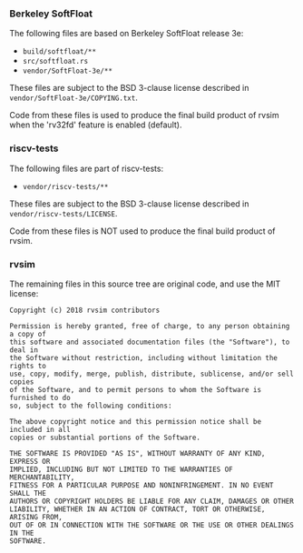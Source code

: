 ### Berkeley SoftFloat

The following files are based on Berkeley SoftFloat release 3e:

 - `build/softfloat/**`
 - `src/softfloat.rs`
 - `vendor/SoftFloat-3e/**`

These files are subject to the BSD 3-clause license described in
`vendor/SoftFloat-3e/COPYING.txt`.

Code from these files is used to produce the final build product of rvsim
when the 'rv32fd' feature is enabled (default).

### riscv-tests

The following files are part of riscv-tests:

 - `vendor/riscv-tests/**`

These files are subject to the BSD 3-clause license described in
`vendor/riscv-tests/LICENSE`.

Code from these files is NOT used to produce the final build product of rvsim.

### rvsim

The remaining files in this source tree are original code, and use the MIT
license:

```
Copyright (c) 2018 rvsim contributors

Permission is hereby granted, free of charge, to any person obtaining a copy of
this software and associated documentation files (the "Software"), to deal in
the Software without restriction, including without limitation the rights to
use, copy, modify, merge, publish, distribute, sublicense, and/or sell copies
of the Software, and to permit persons to whom the Software is furnished to do
so, subject to the following conditions:

The above copyright notice and this permission notice shall be included in all
copies or substantial portions of the Software.

THE SOFTWARE IS PROVIDED "AS IS", WITHOUT WARRANTY OF ANY KIND, EXPRESS OR
IMPLIED, INCLUDING BUT NOT LIMITED TO THE WARRANTIES OF MERCHANTABILITY,
FITNESS FOR A PARTICULAR PURPOSE AND NONINFRINGEMENT. IN NO EVENT SHALL THE
AUTHORS OR COPYRIGHT HOLDERS BE LIABLE FOR ANY CLAIM, DAMAGES OR OTHER
LIABILITY, WHETHER IN AN ACTION OF CONTRACT, TORT OR OTHERWISE, ARISING FROM,
OUT OF OR IN CONNECTION WITH THE SOFTWARE OR THE USE OR OTHER DEALINGS IN THE
SOFTWARE.
```

